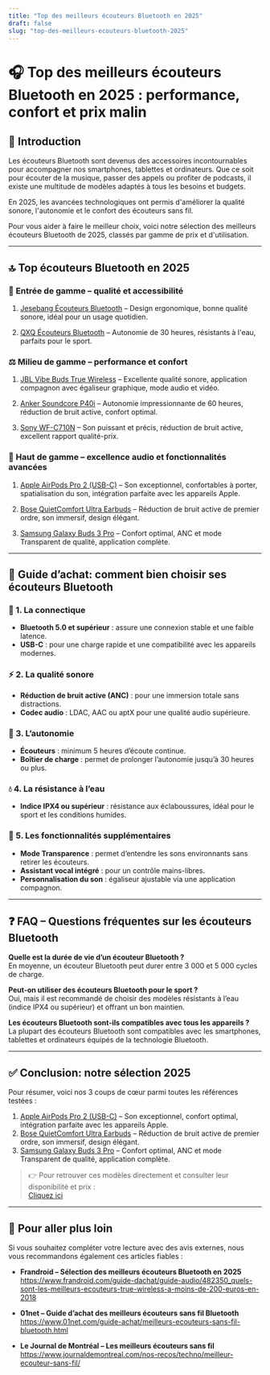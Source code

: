 ```yaml
---
title: "Top des meilleurs écouteurs Bluetooth en 2025"
draft: false
slug: "top-des-meilleurs-ecouteurs-bluetooth-2025"
---
```


# 🎧 Top des meilleurs écouteurs Bluetooth en 2025 : performance, confort et prix malin

## 🎯 Introduction

Les écouteurs Bluetooth sont devenus des accessoires incontournables pour accompagner nos smartphones, tablettes et ordinateurs. Que ce soit pour écouter de la musique, passer des appels ou profiter de podcasts, il existe une multitude de modèles adaptés à tous les besoins et budgets.

En 2025, les avancées technologiques ont permis d'améliorer la qualité sonore, l'autonomie et le confort des écouteurs sans fil.

Pour vous aider à faire le meilleur choix, voici notre sélection des meilleurs écouteurs Bluetooth de 2025, classés par gamme de prix et d'utilisation.

---

## 🔝 Top écouteurs Bluetooth en 2025

### 💸 Entrée de gamme – qualité et accessibilité

1. [Jesebang Écouteurs Bluetooth](https://amzn.to/4n1KNwj) – Design ergonomique, bonne qualité sonore, idéal pour un usage quotidien.  

2. [QXQ Écouteurs Bluetooth](https://amzn.to/4n1KNwj) – Autonomie de 30 heures, résistants à l'eau, parfaits pour le sport.  

### ⚖️ Milieu de gamme – performance et confort

1. [JBL Vibe Buds True Wireless](https://amzn.to/4n1KNwj) – Excellente qualité sonore, application compagnon avec égaliseur graphique, mode audio et vidéo.  

2. [Anker Soundcore P40i](https://amzn.to/4n1KNwj) – Autonomie impressionnante de 60 heures, réduction de bruit active, confort optimal.  

3. [Sony WF-C710N](https://amzn.to/4n1KNwj) – Son puissant et précis, réduction de bruit active, excellent rapport qualité-prix.  

### 🚀 Haut de gamme – excellence audio et fonctionnalités avancées

1. [Apple AirPods Pro 2 (USB-C)](https://amzn.to/4n1KNwj) – Son exceptionnel, confortables à porter, spatialisation du son, intégration parfaite avec les appareils Apple.  

2. [Bose QuietComfort Ultra Earbuds](https://amzn.to/4n1KNwj) – Réduction de bruit active de premier ordre, son immersif, design élégant.  

3. [Samsung Galaxy Buds 3 Pro](https://amzn.to/4n1KNwj) – Confort optimal, ANC et mode Transparent de qualité, application complète.  

---

## 🛒 Guide d’achat: comment bien choisir ses écouteurs Bluetooth

### 🔌 1. La connectique

- **Bluetooth 5.0 et supérieur** : assure une connexion stable et une faible latence.  
- **USB-C** : pour une charge rapide et une compatibilité avec les appareils modernes.  

### ⚡ 2. La qualité sonore

- **Réduction de bruit active (ANC)** : pour une immersion totale sans distractions.  
- **Codec audio** : LDAC, AAC ou aptX pour une qualité audio supérieure.  

### 🔋 3. L’autonomie

- **Écouteurs** : minimum 5 heures d’écoute continue.  
- **Boîtier de charge** : permet de prolonger l’autonomie jusqu’à 30 heures ou plus.  

### 💧 4. La résistance à l’eau

- **Indice IPX4 ou supérieur** : résistance aux éclaboussures, idéal pour le sport et les conditions humides.  

### 🎯 5. Les fonctionnalités supplémentaires

- **Mode Transparence** : permet d’entendre les sons environnants sans retirer les écouteurs.  
- **Assistant vocal intégré** : pour un contrôle mains-libres.  
- **Personnalisation du son** : égaliseur ajustable via une application compagnon.  

---

## ❓ FAQ – Questions fréquentes sur les écouteurs Bluetooth

**Quelle est la durée de vie d’un écouteur Bluetooth ?**  
En moyenne, un écouteur Bluetooth peut durer entre 3 000 et 5 000 cycles de charge.

**Peut-on utiliser des écouteurs Bluetooth pour le sport ?**  
Oui, mais il est recommandé de choisir des modèles résistants à l’eau (indice IPX4 ou supérieur) et offrant un bon maintien.

**Les écouteurs Bluetooth sont-ils compatibles avec tous les appareils ?**  
La plupart des écouteurs Bluetooth sont compatibles avec les smartphones, tablettes et ordinateurs équipés de la technologie Bluetooth.

---

## ✅ Conclusion: notre sélection 2025

Pour résumer, voici nos 3 coups de cœur parmi toutes les références testées :

1. [Apple AirPods Pro 2 (USB-C)](https://amzn.to/4n1KNwj) – Son exceptionnel, confort optimal, intégration parfaite avec les appareils Apple.  
2. [Bose QuietComfort Ultra Earbuds](https://amzn.to/4n1KNwj) – Réduction de bruit active de premier ordre, son immersif, design élégant.  
3. [Samsung Galaxy Buds 3 Pro](https://amzn.to/4n1KNwj) – Confort optimal, ANC et mode Transparent de qualité, application complète.  

> 👉 Pour retrouver ces modèles directement et consulter leur disponibilité et prix :  
> [Cliquez ici](https://amzn.to/4n1KNwj)  

---

## 🔗 Pour aller plus loin

Si vous souhaitez compléter votre lecture avec des avis externes, nous vous recommandons également ces articles fiables :

- **Frandroid – Sélection des meilleurs écouteurs Bluetooth en 2025**  
https://www.frandroid.com/guide-dachat/guide-audio/482350_quels-sont-les-meilleurs-ecouteurs-true-wireless-a-moins-de-200-euros-en-2018  

- **01net – Guide d’achat des meilleurs écouteurs sans fil Bluetooth**  
https://www.01net.com/guide-achat/meilleurs-ecouteurs-sans-fil-bluetooth.html  

- **Le Journal de Montréal – Les meilleurs écouteurs sans fil**  
https://www.journaldemontreal.com/nos-recos/techno/meilleur-ecouteur-sans-fil/
